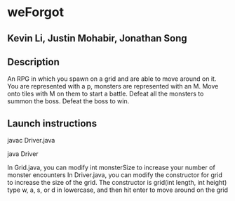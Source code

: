 # weForgot
## Kevin Li, Justin Mohabir, Jonathan Song
## Description
An RPG in which you spawn on a grid and are able to move around on it. You are represented with a p, monsters are represented with an M. Move onto tiles with M on them to start a battle. Defeat all the monsters to summon the boss. Defeat the boss to win.
## Launch instructions
javac Driver.java

java Driver

In Grid.java, you can modify int monsterSize to increase your number of monster encounters
In Driver.java, you can modify the constructor for grid to increase the size of the grid. The constructor is grid(int length, int height)
type w, a, s, or d in lowercase, and then hit enter to move around on the grid
